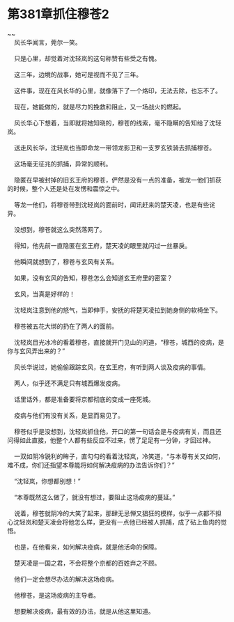 # 第381章抓住穆苍2
~~<br>&nbsp;&nbsp;&nbsp;&nbsp;风长华闻言，莞尔一笑。<br><br>&nbsp;&nbsp;&nbsp;&nbsp;只是心里，却觉着对沈轻岚的这句称赞有些受之有愧。<br><br>&nbsp;&nbsp;&nbsp;&nbsp;这三年，边境的战事，她可是视而不见了三年。<br><br>&nbsp;&nbsp;&nbsp;&nbsp;这件事，现在在风长华的心里，就像落下了一个烙印，无法去除，也忘不了。<br><br>&nbsp;&nbsp;&nbsp;&nbsp;现在，她能做的，就是尽力的挽救和阻止，又一场战火的燃起。<br><br>&nbsp;&nbsp;&nbsp;&nbsp;风长华心下想着，当即就将她知晓的，穆苍的线索，毫不隐瞒的告知给了沈轻岚。<br><br>&nbsp;&nbsp;&nbsp;&nbsp;送走风长华，沈轻岚也当即命龙一带领龙影卫和一支罗玄铁骑去抓捕穆苍。<br><br>&nbsp;&nbsp;&nbsp;&nbsp;这场毫无征兆的抓捕，异常的顺利。<br><br>&nbsp;&nbsp;&nbsp;&nbsp;隐匿在早被封掉的旧玄王府的穆苍，俨然是没有一点的准备，被龙一他们抓获的时候，整个人还是处在发愣和震惊之中。<br><br>&nbsp;&nbsp;&nbsp;&nbsp;等龙一他们，将穆苍带到沈轻岚的面前时，闻讯赶来的楚天凌，也是有些诧异。<br><br>&nbsp;&nbsp;&nbsp;&nbsp;没想到，穆苍就这么突然落网了。<br><br>&nbsp;&nbsp;&nbsp;&nbsp;得知，他先前一直隐匿在玄王府，楚天凌的眼里就闪过一丝暴戾。<br><br>&nbsp;&nbsp;&nbsp;&nbsp;他瞬间就想到了，穆苍与玄风有关系。<br><br>&nbsp;&nbsp;&nbsp;&nbsp;如果，没有玄风的告知，穆苍怎么会知道玄王府里的密室？<br><br>&nbsp;&nbsp;&nbsp;&nbsp;玄风，当真是好样的！<br><br>&nbsp;&nbsp;&nbsp;&nbsp;沈轻岚注意到他的怒气，当即伸手，安抚的将楚天凌拉到她身侧的软椅坐下。<br><br>&nbsp;&nbsp;&nbsp;&nbsp;穆苍被五花大绑的扔在了两人的面前。<br><br>&nbsp;&nbsp;&nbsp;&nbsp;沈轻岚目光冰冷的看着穆苍，直接就开门见山的问道，“穆苍，城西的疫病，是你与玄风弄出来的？”<br><br>&nbsp;&nbsp;&nbsp;&nbsp;风长华说过，她偷偷跟踪玄风，在玄王府，有听到两人谈及疫病的事情。<br><br>&nbsp;&nbsp;&nbsp;&nbsp;两人，似乎还不满足只有城西爆发疫病。<br><br>&nbsp;&nbsp;&nbsp;&nbsp;话里话外，都是准备要将京都彻底的变成一座死城。<br><br>&nbsp;&nbsp;&nbsp;&nbsp;疫病与他们有没有关系，是显而易见了。<br><br>&nbsp;&nbsp;&nbsp;&nbsp;穆苍似乎是没想到，沈轻岚抓住他，开口的第一句话会是与疫病有关，而且还问得如此直接，他整个人都有些反应不过来，愣了足足有一分钟，才回过神。<br><br>&nbsp;&nbsp;&nbsp;&nbsp;一双如阴冷锐利的眸子，直勾勾的看着沈轻岚，冷笑道，“与本尊有关又如何，难不成，你们还指望本尊能将如何解决疫病的办法告诉你们？”<br><br>&nbsp;&nbsp;&nbsp;&nbsp;“沈轻岚，你想都别想！”<br><br>&nbsp;&nbsp;&nbsp;&nbsp;“本尊既然这么做了，就没有想过，要阻止这场疫病的蔓延。”<br><br>&nbsp;&nbsp;&nbsp;&nbsp;说着，穆苍就阴冷的大笑了起来，那肆无忌惮又猖狂的模样，似乎一点都不担心沈轻岚和楚天凌会将他怎么样，更没有一点他已经被人抓捕，成了砧上鱼肉的觉悟。<br><br>&nbsp;&nbsp;&nbsp;&nbsp;也是，在他看来，如何解决疫病，就是他活命的保障。<br><br>&nbsp;&nbsp;&nbsp;&nbsp;楚天凌是一国之君，不会将整个京都的百姓弃之不顾。<br><br>&nbsp;&nbsp;&nbsp;&nbsp;他们一定会想尽办法的解决这场疫病。<br><br>&nbsp;&nbsp;&nbsp;&nbsp;他穆苍，是这场疫病的主导者。<br><br>&nbsp;&nbsp;&nbsp;&nbsp;想要解决疫病，最有效的办法，就是从他这里知道。<br><br>
                    

<script>_fwqdsqadxfw()</script>
<div><script>_dfwf1dw();</script></div>
<div><script>_dfwf1agdw();</script></div>
                
